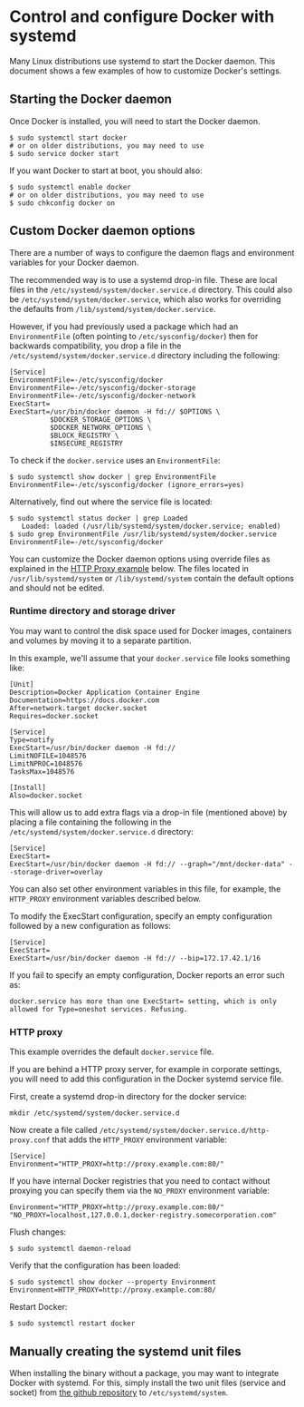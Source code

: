 <!--[metadata]>
+++
title = "Control and configure Docker with systemd"
description = "Controlling and configuring Docker using systemd"
keywords = ["docker, daemon, systemd,  configuration"]
[menu.main]
parent = "smn_administrate"
weight = 7
+++
<![end-metadata]-->

# Control and configure Docker with systemd

Many Linux distributions use systemd to start the Docker daemon. This document
shows a few examples of how to customize Docker's settings.

## Starting the Docker daemon

Once Docker is installed, you will need to start the Docker daemon.

    $ sudo systemctl start docker
    # or on older distributions, you may need to use
    $ sudo service docker start

If you want Docker to start at boot, you should also:

    $ sudo systemctl enable docker
    # or on older distributions, you may need to use
    $ sudo chkconfig docker on

## Custom Docker daemon options

There are a number of ways to configure the daemon flags and environment variables
for your Docker daemon.

The recommended way is to use a systemd drop-in file. These are local files in
the `/etc/systemd/system/docker.service.d` directory. This could also be
`/etc/systemd/system/docker.service`, which also works for overriding the
defaults from `/lib/systemd/system/docker.service`.

However, if you had previously used a package which had an `EnvironmentFile`
(often pointing to `/etc/sysconfig/docker`) then for backwards compatibility,
you drop a file in the `/etc/systemd/system/docker.service.d`
directory including the following:

    [Service]
    EnvironmentFile=-/etc/sysconfig/docker
    EnvironmentFile=-/etc/sysconfig/docker-storage
    EnvironmentFile=-/etc/sysconfig/docker-network
    ExecStart=
    ExecStart=/usr/bin/docker daemon -H fd:// $OPTIONS \
              $DOCKER_STORAGE_OPTIONS \
              $DOCKER_NETWORK_OPTIONS \
              $BLOCK_REGISTRY \
              $INSECURE_REGISTRY

To check if the `docker.service` uses an `EnvironmentFile`:

    $ sudo systemctl show docker | grep EnvironmentFile
    EnvironmentFile=-/etc/sysconfig/docker (ignore_errors=yes)

Alternatively, find out where the service file is located:

    $ sudo systemctl status docker | grep Loaded
       Loaded: loaded (/usr/lib/systemd/system/docker.service; enabled)
    $ sudo grep EnvironmentFile /usr/lib/systemd/system/docker.service
    EnvironmentFile=-/etc/sysconfig/docker

You can customize the Docker daemon options using override files as explained in the
[HTTP Proxy example](#http-proxy) below. The files located in `/usr/lib/systemd/system`
or `/lib/systemd/system` contain the default options and should not be edited.

### Runtime directory and storage driver

You may want to control the disk space used for Docker images, containers
and volumes by moving it to a separate partition.

In this example, we'll assume that your `docker.service` file looks something like:

    [Unit]
    Description=Docker Application Container Engine
    Documentation=https://docs.docker.com
    After=network.target docker.socket
    Requires=docker.socket

    [Service]
    Type=notify
    ExecStart=/usr/bin/docker daemon -H fd://
    LimitNOFILE=1048576
    LimitNPROC=1048576
    TasksMax=1048576

    [Install]
    Also=docker.socket

This will allow us to add extra flags via a drop-in file (mentioned above) by
placing a file containing the following in the `/etc/systemd/system/docker.service.d`
directory:

    [Service]
    ExecStart=
    ExecStart=/usr/bin/docker daemon -H fd:// --graph="/mnt/docker-data" --storage-driver=overlay

You can also set other environment variables in this file, for example, the
`HTTP_PROXY` environment variables described below.

To modify the ExecStart configuration, specify an empty configuration followed
by a new configuration as follows:

    [Service]
    ExecStart=
    ExecStart=/usr/bin/docker daemon -H fd:// --bip=172.17.42.1/16

If you fail to specify an empty configuration, Docker reports an error such as:

    docker.service has more than one ExecStart= setting, which is only allowed for Type=oneshot services. Refusing.

### HTTP proxy

This example overrides the default `docker.service` file.

If you are behind a HTTP proxy server, for example in corporate settings,
you will need to add this configuration in the Docker systemd service file.

First, create a systemd drop-in directory for the docker service:

    mkdir /etc/systemd/system/docker.service.d

Now create a file called `/etc/systemd/system/docker.service.d/http-proxy.conf`
that adds the `HTTP_PROXY` environment variable:

    [Service]
    Environment="HTTP_PROXY=http://proxy.example.com:80/"

If you have internal Docker registries that you need to contact without
proxying you can specify them via the `NO_PROXY` environment variable:

    Environment="HTTP_PROXY=http://proxy.example.com:80/" "NO_PROXY=localhost,127.0.0.1,docker-registry.somecorporation.com"

Flush changes:

    $ sudo systemctl daemon-reload

Verify that the configuration has been loaded:

    $ sudo systemctl show docker --property Environment
    Environment=HTTP_PROXY=http://proxy.example.com:80/

Restart Docker:

    $ sudo systemctl restart docker

## Manually creating the systemd unit files

When installing the binary without a package, you may want
to integrate Docker with systemd. For this, simply install the two unit files
(service and socket) from [the github
repository](https://github.com/docker/docker/tree/master/contrib/init/systemd)
to `/etc/systemd/system`.
